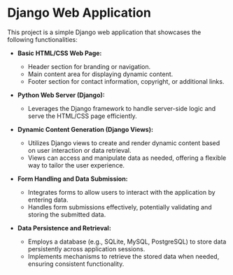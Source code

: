 # Django Web Application

This project is a simple Django web application that showcases the following functionalities:

* **Basic HTML/CSS Web Page:**
    - Header section for branding or navigation.
    - Main content area for displaying dynamic content.
    - Footer section for contact information, copyright, or additional links.

* **Python Web Server (Django):**
    - Leverages the Django framework to handle server-side logic and serve the HTML/CSS page efficiently.

* **Dynamic Content Generation (Django Views):**
    - Utilizes Django views to create and render dynamic content based on user interaction or data retrieval.
    - Views can access and manipulate data as needed, offering a flexible way to tailor the user experience.

* **Form Handling and Data Submission:**
    - Integrates forms to allow users to interact with the application by entering data.
    - Handles form submissions effectively, potentially validating and storing the submitted data.

* **Data Persistence and Retrieval:**
    - Employs a database (e.g., SQLite, MySQL, PostgreSQL) to store data persistently across application sessions.
    - Implements mechanisms to retrieve the stored data when needed, ensuring consistent functionality.
